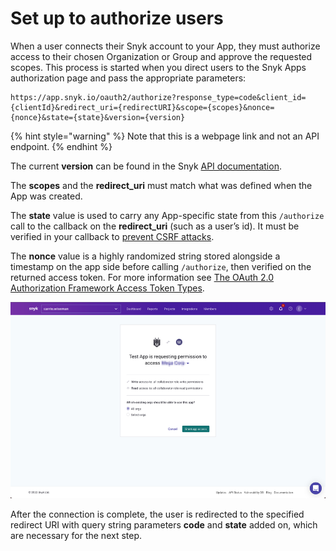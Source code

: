# Set up to authorize users

When a user connects their Snyk account to your App, they must authorize access to their chosen Organization or Group and approve the requested scopes. This process is started when you direct users to the Snyk Apps authorization page and pass the appropriate parameters:

```
https://app.snyk.io/oauth2/authorize?response_type=code&client_id={clientId}&redirect_uri={redirectURI}&scope={scopes}&nonce={nonce}&state={state}&version={version}
```

{% hint style="warning" %}
Note that this is a webpage link and not an API endpoint.
{% endhint %}

The current **version** can be found in the Snyk [API documentation](https://snykoauth2.docs.apiary.io/#reference/apps/app-authorization/authorize-an-app).

The **scopes** and the **redirect\_uri** must match what was defined when the App was created.

The **state** value is used to carry any App-specific state from this `/authorize` call to the callback on the **redirect\_uri** (such as a user’s id). It must be verified in your callback to [prevent CSRF attacks](https://datatracker.ietf.org/doc/html/rfc6749#section-10.12).

The **nonce** value is a highly randomized string stored alongside a timestamp on the app side before calling `/authorize`, then verified on the returned access token. For more information see [The OAuth 2.0 Authorization Framework Access Token Types](https://datatracker.ietf.org/doc/html/rfc6749#section-7.1).

![An example of what the user sees when redirected to the Snyk Apps authorization page](../../../../.gitbook/assets/SnykAppsAuthorizationPage.png)

After the connection is complete, the user is redirected to the specified redirect URI with query string parameters **code** and **state** added on, which are necessary for the next step.
